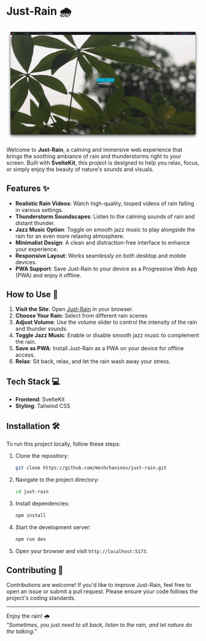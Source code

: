 # Just-Rain 🌧️

![preview](.github/preview.png)

Welcome to **Just-Rain**, a calming and immersive web experience that brings the soothing ambiance of rain and thunderstorms right to your screen. Built with **SvelteKit**, this project is designed to help you relax, focus, or simply enjoy the beauty of nature's sounds and visuals.

## Features ✨

- **Realistic Rain Videos**: Watch high-quality, looped videos of rain falling in various settings.
- **Thunderstorm Soundscapes**: Listen to the calming sounds of rain and distant thunder.
- **Jazz Music Option**: Toggle on smooth jazz music to play alongside the rain for an even more relaxing atmosphere.
- **Minimalist Design**: A clean and distraction-free interface to enhance your experience.
- **Responsive Layout**: Works seamlessly on both desktop and mobile devices.
- **PWA Support**: Save Just-Rain to your device as a Progressive Web App (PWA) and enjoy it offline.

## How to Use 🚀

1. **Visit the Site**: Open [Just-Rain](https://just-rain.win) in your browser.
2. **Choose Your Rain**: Select from different rain scenes
3. **Adjust Volume**: Use the volume slider to control the intensity of the rain and thunder sounds.
4. **Toggle Jazz Music**: Enable or disable smooth jazz music to complement the rain.
5. **Save as PWA**: Install Just-Rain as a PWA on your device for offline access.
6. **Relax**: Sit back, relax, and let the rain wash away your stress.

## Tech Stack 💻

- **Frontend**: SvelteKit
- **Styling**: Tailwind CSS

## Installation 🛠️

To run this project locally, follow these steps:

1. Clone the repository:
   ```bash
   git clone https://github.com/meshchaninov/just-rain.git
   ```
2. Navigate to the project directory:
   ```bash
   cd just-rain
   ```
3. Install dependencies:
   ```bash
   npm install
   ```
4. Start the development server:
   ```bash
   npm run dev
   ```
5. Open your browser and visit `http://localhost:5173`.

## Contributing 🤝

Contributions are welcome! If you'd like to improve Just-Rain, feel free to open an issue or submit a pull request. Please ensure your code follows the project's coding standards.

---

Enjoy the rain! 🌧️  
*"Sometimes, you just need to sit back, listen to the rain, and let nature do the talking."*